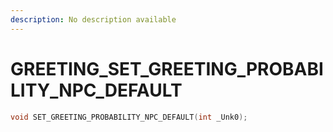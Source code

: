 ```yaml
---
description: No description available 
---
```


# GREETING\_SET_GREETING_PROBABILITY_NPC_DEFAULT

```cpp
void SET_GREETING_PROBABILITY_NPC_DEFAULT(int _Unk0);
```